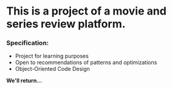 # This is a project of a movie and series review platform.

### Specification:

* Project for learning purposes
* Open to recommendations of patterns and optimizations
* Object-Oriented Code Design

**We'll return...**


    

